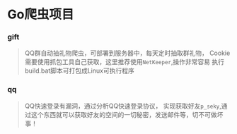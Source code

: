 # Go爬虫项目

### gift
> QQ群自动抽礼物爬虫，可部署到服务器中，每天定时抽取群礼物，
Cookie需要使用抓包工具自己获取，这里推荐使用`NetKeeper`,操作非常容易
执行build.bat脚本可打包成Linux可执行程序


### qq
> QQ快速登录有漏洞，通过分析QQ快速登录协议，
实现获取好友`p_seky`,通过这个东西就可以获取好友的空间的一切秘密，发送邮件等，切不可做坏事！